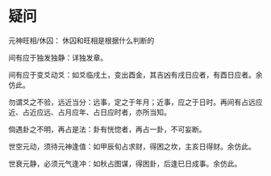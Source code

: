 # 疑问

元神旺相/休囚：
休囚和旺相是根据什么判断的





间有应于独发独静：详独发章。

间有应于变爻动爻：如爻临戌土，变出酉金，其吉凶有戌日应者，有酉日应者。余仿此。

勿谓爻之不验，远近当分：远事，定之于年月；近事，应之于日时。再间有占远应近、占近应远、占月应年、占日应时者，亦所当知。

倘遇卦之不明，再占是法：卦有恍惚者，再占一卦，不可妄断。

世空元动，须待元神逢值：如甲辰旬占求财，得困之坎，主亥日得财。余仿此。

世衰元静，必须元气逢冲：如秋占图谋，得困卦，后逢巳日成事。余仿此。